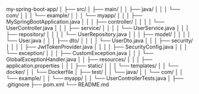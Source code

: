 my-spring-boot-app/
│
├── src/
│   ├── main/
│   │   ├── java/
│   │   │   └── com/
│   │   │       └── example/
│   │   │           └── myapp/
│   │   │               ├── MySpringBootApplication.java
│   │   │               ├── controller/
│   │   │               │   └── UserController.java
│   │   │               ├── service/
│   │   │               │   └── UserService.java
│   │   │               ├── repository/
│   │   │               │   └── UserRepository.java
│   │   │               ├── model/
│   │   │               │   └── User.java
│   │   │               ├── dto/
│   │   │               │   └── UserDto.java
│   │   │               ├── security/
│   │   │               │   ├── JwtTokenProvider.java
│   │   │               │   ├── SecurityConfig.java
│   │   │               └── exception/
│   │   │                   ├── CustomException.java
│   │   │                   └── GlobalExceptionHandler.java
│   │   ├── resources/
│   │   │   ├── application.properties
│   │   │   ├── static/
│   │   │   └── templates/
│   │   └── docker/
│   │       └── Dockerfile
│   ├── test/
│   │   └── java/
│   │       └── com/
│   │           └── example/
│   │               └── myapp/
│   │                   └── UserControllerTests.java
│
├── .gitignore
├── pom.xml
└── README.md
